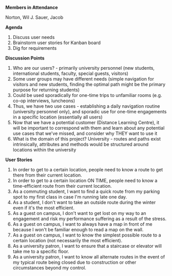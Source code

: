 **Members in Attendance**

Norton, Wil J.
Sauer, Jacob

**Agenda**

1. Discuss user needs
2. Brainstorm user stories for Kanban board
3. Dig for requirements

**Discussion Points**

1. Who are our users? - primarily university personnel (new students, international students, faculty, special guests, visitors)
2. Some user groups may have different needs (simple navigation for visitors and new students, finding the optimal path might be the primary purpose for returning students)
3. Could be used sporadically for one-time trips to unfamiliar rooms (e.g. co-op interviews, luncheons)
4. Thus, we have two use cases - establishing a daily navigation routine (university personnel only), and sporadic use for one-time engagements in a specific location (essentially all users)
5. Now that we have a potential customer (Distance Learning Centre), it will be important to correspond with them and learn about any potential use cases that we've missed, and consider why THEY want to use it
6. What is the domain of this project? University - routes and paths exist intrinsically, attributes and methods would be structured around locations within the university

**User Stories**

1. In order to get to a certain location, people need to know a route to get there from their current location.
2. In order to get to a certain location ON TIME, people need to know a time-efficient route from their current location.
3. As a commuting student, I want to find a quick route from my parking spot to my first class in case I'm running late one day.
4. As a student, I don't want to take an outside route during the winter even if it's the most efficient.
5. As a guest on campus, I don't want to get lost on my way to an engagement and risk my performance suffering as a result of the stress.
6. As a guest on campus, I want to always have a map in front of me because I won't be familiar enough to read a map on the wall.
7. As a guest on campus, I want to know the simplest possible route to a certain location (not necessarily the most efficient).
8. As a university patron, I want to ensure that a staircase or elevator will take me to a specific floor.
9. As a university patron, I want to know all alternate routes in the event of my typical route being closed due to construction or other circumstances beyond my control.
